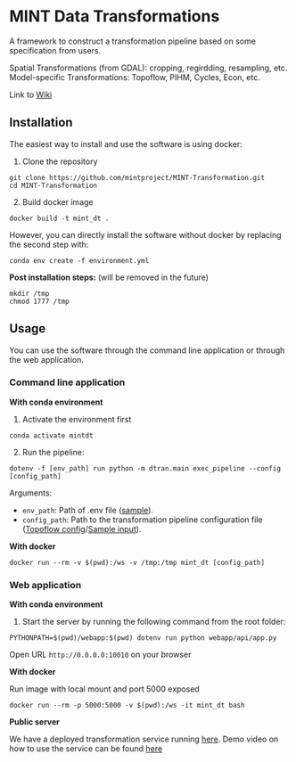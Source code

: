 # MINT Data Transformations

A framework to construct a transformation pipeline based on some specification from users. 

Spatial Transformations (from GDAL): cropping, regirdding, resampling, etc.
Model-specific Transformations: Topoflow, PIHM, Cycles, Econ, etc.

Link to [Wiki](https://github.com/mintproject/MINT-Transformation/wiki)

## Installation

The easiest way to install and use the software is using docker:

1. Clone the repository

```
git clone https://github.com/mintproject/MINT-Transformation.git
cd MINT-Transformation
```

2. Build docker image

```
docker build -t mint_dt .
```

However, you can directly install the software without docker by replacing the second step with:

```
conda env create -f environment.yml
```

**Post installation steps:** (will be removed in the future)

```
mkdir /tmp
chmod 1777 /tmp
```

## Usage

You can use the software through the command line application or through the web application.

### Command line application

**With conda environment**

1. Activate the environment first

```
conda activate mintdt
```

2. Run the pipeline:

```
dotenv -f [env_path] run python -m dtran.main exec_pipeline --config [config_path]
```
Arguments:
  * `env_path`: Path of .env file ([sample](https://github.com/mintproject/MINT-Transformation/blob/master/.env.docker)).
  * `config_path`: Path to the transformation pipeline configuration file ([Topoflow config](https://github.com/mintproject/MINT-Transformation/blob/master/examples/topoflow4/topoflow_climate.yml)/[Sample input](https://drive.google.com/file/d/1NQsWHwctdiF8UfMGqaxuc9lpDSVxOcvG/view)).

**With docker**

```
docker run --rm -v $(pwd):/ws -v /tmp:/tmp mint_dt [config_path]
```

### Web application

**With conda environment**
1. Start the server by running the following command from the root folder:

```
PYTHONPATH=$(pwd)/webapp:$(pwd) dotenv run python webapp/api/app.py
```

Open URL `http://0.0.0.0:10010` on your browser

**With docker**

Run image with local mount and port 5000 exposed

```
docker run --rm -p 5000:5000 -v $(pwd):/ws -it mint_dt bash
```

**Public server**

We have a deployed transformation service running [here](https://data-trans.mint.isi.edu/). Demo video on how to use the service can be found [here](https://drive.google.com/file/d/1YCPCV2dVbkju_haY8Gj9YxTUpADyMKhT/view)
